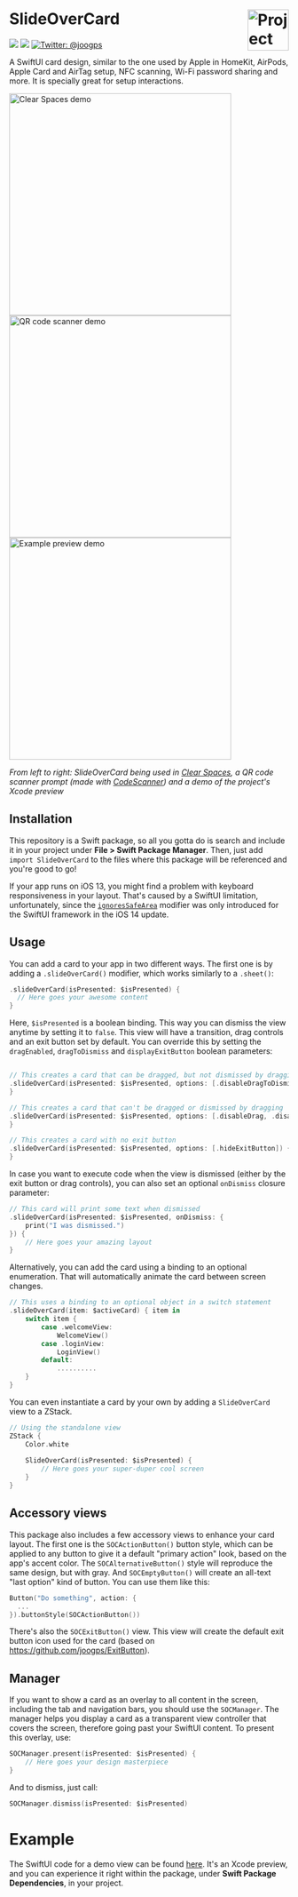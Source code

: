 <h1> SlideOverCard
  <img align="right" alt="Project logo" src="../assets/icon-small.png" width=74px>
</h1>

<p>
    <img src="https://img.shields.io/badge/iOS-13.0+-blue.svg" />
    <img src="https://img.shields.io/badge/-SwiftUI-red.svg" />
    <a href="https://twitter.com/joogps">
        <img src="https://img.shields.io/badge/Contact-@joogps-lightgrey.svg?style=social&logo=twitter" alt="Twitter: @joogps" />
    </a>
</p>

A SwiftUI card design, similar to the one used by Apple in HomeKit, AirPods, Apple Card and AirTag setup, NFC scanning, Wi-Fi password sharing and more. It is specially great for setup interactions.

<p>
    <img alt="Clear Spaces demo" src="../assets/demo-clear-spaces.gif" height=400px>
    <img alt="QR code scanner demo" src="../assets/demo-qr-code.gif" height=400px>
    <img alt="Example preview demo" src="../assets/demo-example.gif" height=400px>
</p>

_From left to right: SlideOverCard being used in [Clear Spaces](https://apps.apple.com/us/app/clear-spaces/id1532666619), a QR code scanner prompt (made with [CodeScanner](https://github.com/twostraws/CodeScanner)) and a demo of the project's Xcode preview_

## Installation
This repository is a Swift package, so all you gotta do is search and include it in your project under **File > Swift Package Manager**. Then, just add `import SlideOverCard` to the files where this package will be referenced and you're good to go!

If your app runs on iOS 13, you might find a problem with keyboard responsiveness in your layout. That's caused by a SwiftUI limitation, unfortunately, since the [`ignoresSafeArea`](https://developer.apple.com/documentation/swiftui/text/ignoressafearea(_:edges:)) modifier was only introduced for the SwiftUI framework in the iOS 14 update.

## Usage
You can add a card to your app in two different ways. The first one is by adding a `.slideOverCard()` modifier, which works similarly to a `.sheet()`:
```swift
.slideOverCard(isPresented: $isPresented) {
  // Here goes your awesome content
}
```

Here, `$isPresented` is a boolean binding. This way you can dismiss the view anytime by setting it to `false`. This view will have a transition, drag controls and an exit button set by default. You can override this by setting the `dragEnabled`,  `dragToDismiss` and `displayExitButton` boolean parameters:
```swift

// This creates a card that can be dragged, but not dismissed by dragging
.slideOverCard(isPresented: $isPresented, options: [.disableDragToDismiss]) {
}

// This creates a card that can't be dragged or dismissed by dragging
.slideOverCard(isPresented: $isPresented, options: [.disableDrag, .disableDragToDismiss]) {
}

// This creates a card with no exit button
.slideOverCard(isPresented: $isPresented, options: [.hideExitButton]) {
}
```

In case you want to execute code when the view is dismissed (either by the exit button or drag controls), you can also set an optional `onDismiss` closure parameter:

```swift
// This card will print some text when dismissed
.slideOverCard(isPresented: $isPresented, onDismiss: {
    print("I was dismissed.")
}) {
    // Here goes your amazing layout
}
```

Alternatively, you can add the card using a binding to an optional enumeration. That will automatically animate the card between screen changes.
```swift
// This uses a binding to an optional object in a switch statement
.slideOverCard(item: $activeCard) { item in
    switch item {
        case .welcomeView:
            WelcomeView()
        case .loginView:
            LoginView()
        default:
            ..........
    }
}
```

You can even instantiate a card by your own by adding a `SlideOverCard` view to a ZStack.
```swift
// Using the standalone view
ZStack {
    Color.white
    
    SlideOverCard(isPresented: $isPresented) {
        // Here goes your super-duper cool screen
    }
}
```

## Accessory views
This package also includes a few accessory views to enhance your card layout. The first one is the `SOCActionButton()` button style, which can be applied to any button to give it a default "primary action" look, based on the app's accent color. The `SOCAlternativeButton()` style will reproduce the same design, but with gray. And `SOCEmptyButton()`  will create an all-text "last option" kind of button. You can use them like this:
```swift
Button("Do something", action: {
  ...
}).buttonStyle(SOCActionButton())
```

There's also the `SOCExitButton()` view. This view will create the default exit button icon used for the card (based on https://github.com/joogps/ExitButton).

## Manager
If you want to show a card as an overlay to all content in the screen, including the tab and navigation bars, you should use the `SOCManager`. The manager helps you display a card as a transparent view controller that covers the screen, therefore going past your SwiftUI content. To present this overlay, use:
```swift
SOCManager.present(isPresented: $isPresented) {
    // Here goes your design masterpiece
}
```

And to dismiss, just call:
```swift
SOCManager.dismiss(isPresented: $isPresented)
```

# Example

The SwiftUI code for a demo view can be found [here](https://github.com/joogps/SlideOverCard/blob/f6cb0e2bac67555fd74cdadf3e6ca542538f0c23/Sources/SlideOverCard/SlideOverCard.swift#L128). It's an Xcode preview, and you can experience it right within the package, under **Swift Package Dependencies**, in your project.

